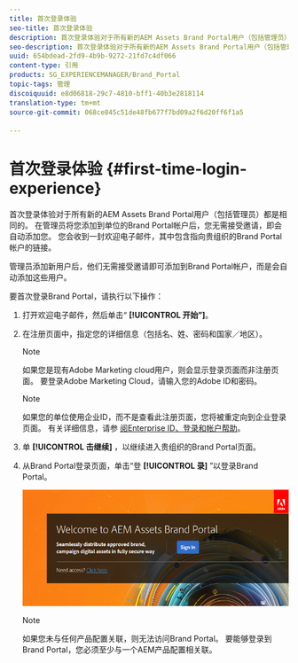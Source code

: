 ```yaml
---
title: 首次登录体验
seo-title: 首次登录体验
description: 首次登录体验对于所有新的AEM Assets Brand Portal用户（包括管理员）都是相同的。 在管理员将您添加到单位的Brand Portal帐户后，您无需接受邀请，即会自动添加您。 您会收到一封欢迎电子邮件，其中包含指向贵组织的Brand Portal帐户的链接。
seo-description: 首次登录体验对于所有新的AEM Assets Brand Portal用户（包括管理员）都是相同的。 在管理员将您添加到单位的Brand Portal帐户后，您无需接受邀请，即会自动添加您。 您会收到一封欢迎电子邮件，其中包含指向贵组织的Brand Portal帐户的链接。
uuid: 654bdead-2fd9-4b9b-9272-21fd7c4df066
content-type: 引用
products: SG_EXPERIENCEMANAGER/Brand_Portal
topic-tags: 管理
discoiquuid: e8d06818-29c7-4810-bff1-40b3e2818114
translation-type: tm+mt
source-git-commit: 068ce845c51de48fb677f7bd09a2f6d20ff6f1a5

---
```



# 首次登录体验 {#first-time-login-experience}

首次登录体验对于所有新的AEM Assets Brand Portal用户（包括管理员）都是相同的。 在管理员将您添加到单位的Brand Portal帐户后，您无需接受邀请，即会自动添加您。 您会收到一封欢迎电子邮件，其中包含指向贵组织的Brand Portal帐户的链接。

管理员添加新用户后，他们无需接受邀请即可添加到Brand Portal帐户，而是会自动添加这些用户。

要首次登录Brand Portal，请执行以下操作：

1. 打开欢迎电子邮件，然后单击“ **[!UICONTROL 开始”]**。

2. 在注册页面中，指定您的详细信息（包括名、姓、密码和国家／地区）。
   >[!NOTE]
   >
   >如果您是现有Adobe Marketing cloud用户，则会显示登录页面而非注册页面。 要登录Adobe Marketing Cloud，请输入您的Adobe ID和密码。

   >[!NOTE]
   >
   >如果您的单位使用企业ID，而不是查看此注册页面，您将被重定向到企业登录页面。 有关详细信息，请参 [阅Enterprise ID、登录和帐户帮助](https://helpx.adobe.com/in/enterprise/kb/enterprise-id-faq.html)。

3. 单 **[!UICONTROL 击继续]** ，以继续进入贵组织的Brand Portal页面。
4. 从Brand Portal登录页面，单击“登 **[!UICONTROL 录]** ”以登录Brand Portal。

   ![Brand Portal登录页](assets/signin-onboarding.png)

   >[!NOTE]
   >
   >如果您未与任何产品配置关联，则无法访问Brand Portal。 要能够登录到Brand Portal，您必须至少与一个AEM产品配置相关联。
